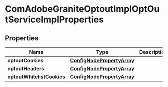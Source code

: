 
# ComAdobeGraniteOptoutImplOptOutServiceImplProperties

## Properties
Name | Type | Description | Notes
------------ | ------------- | ------------- | -------------
**optoutCookies** | [**ConfigNodePropertyArray**](ConfigNodePropertyArray.md) |  |  [optional]
**optoutHeaders** | [**ConfigNodePropertyArray**](ConfigNodePropertyArray.md) |  |  [optional]
**optoutWhitelistCookies** | [**ConfigNodePropertyArray**](ConfigNodePropertyArray.md) |  |  [optional]



